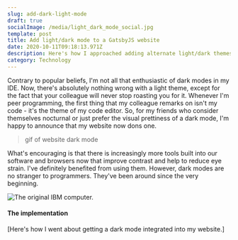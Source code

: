 ```yaml
---
slug: add-dark-light-mode
draft: true
socialImage: /media/light_dark_mode_social.jpg
template: post
title: Add light/dark mode to a GatsbyJS website
date: 2020-10-11T09:18:13.971Z
description: Here's how I approached adding alternate light/dark themes to this website.
category: Technology
---
```

Contrary to popular beliefs, I'm not all that enthusiastic of dark modes in my IDE. Now, there's absolutely nothing wrong with a light theme, except for the fact that your colleague will never stop roasting you for it. Whenever I'm peer programming, the first thing that my colleague remarks on isn't my code - it's the theme of my code editor. So, for my friends who consider themselves nocturnal or just prefer the visual prettiness of a dark mode, I'm happy to announce that my website now dons one.

> gif of website dark mode

What's encouraging is that there is increasingly more tools built into our software and browsers now that improve contrast and help to reduce eye strain. I've definitely benefited from using them. However, dark modes are no stranger to programmers. They've been around since the very beginning.

![The original IBM computer.](/media/ibm_computer.webp)

#### The implementation

[Here's how I went about getting a dark mode integrated into my website.]